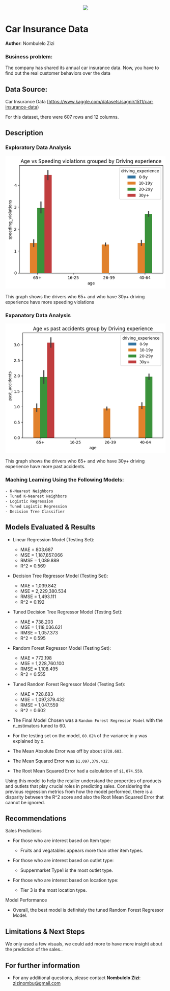 <p align = "center"> 
  <img src = "https://www.legalexaminer.com/wp-content/claris-images-uploads/car-insurance@large.jpg">
</p>


# Car Insurance Data

**Author**: Nombulelo Zizi

### Business problem:
The company has shared its annual car insurance data. Now, you have to find out the real customer behaviors over the data
## Data Source: 
Car Insurance Data
[https://www.kaggle.com/datasets/sagnik1511/car-insurance-data)

For this dataset, there were 607 rows and 12 columns.

## Description



### Exploratory Data Analysis
<p align = "center"> 
  <img src = "https://github.com/NombuleloZizi/Project2/blob/main/age_vs_speed.png">
</p>

This graph shows the drivers who 65+ and who have 30y+ driving experience have more speeding violations


 ### Expanatory Data Analysis

<p align = "center"> 
  <img src = "https://github.com/NombuleloZizi/Project2/blob/main/age_vs_accidents.png">
</p>

This graph shows the drivers who 65+ and who have 30y+ driving experience have more past accidents.


 ### Maching Learning Using the Following Models:
    - K-Nearest Neighbors
    - Tuned K-Nearest Neighbors
    - Logistic Regression
    - Tuned Logistic Regression
    - Decision Tree Classifier
    
    
## Models Evaluated & Results

- Linear Regression Model (Testing Set):
  - MAE = 803.687
  - MSE = 1,187,857.066
  - RMSE = 1,089.889
  - R^2 = 0.569
    
- Decision Tree Regressor Model (Testing Set):
  - MAE = 1,039.842
  - MSE = 2,229,380.534
  - RMSE = 1,493.111
  - R^2 = 0.192
    
- Tuned Decision Tree Regressor Model (Testing Set):
  - MAE = 738.203
  - MSE = 1,118,036.621
  - RMSE = 1,057.373
  - R^2 = 0.595

- Random Forest Regressor Model (Testing Set):
  - MAE = 772.198
  - MSE = 1,228,760.100
  - RMSE = 1,108.495
  - R^2 = 0.555

- Tuned Random Forest Regressor Model (Testing Set):
  - MAE = 728.683
  - MSE = 1,097,379.432
  - RMSE = 1,047.559
  - R^2 = 0.602


- The Final Model Chosen was a `Random Forest Regressor Model` with the n_estimators tuned to 60.
- For the testing set on the model, `60.02%` of the variance in y was explained by x. 
- The Mean Absolute Error was off by about `$728.683`.
- The Mean Squared Error was `$1,097,379.432`.
- The Root Mean Squared Error had a calculation of `$1,074.559`.

Using this model to help the retailer understand the properties of products and outlets that play crucial roles in predicting sales. Considering the previous regression metrics from how the model performed, there is a disparity between the R^2 score and also the Root Mean Squared Error that cannot be ignored.

## Recommendations

Sales Predictions

- For those who are interest based on Item type:
  - Fruits and vegatables appears more than  other item types.
    
- For those who are interest based on outlet type:
  - Suppermarket Type1 is the most outlet type.
  
- For those who are interest based on location type:
  - Tier 3 is the most location type.
  

Model Performance
- Overall, the best model is definitely the tuned Random Forest Regressor Model. 


## Limitations & Next Steps

We only used a few visuals, we could add more to have more insight about the prediction of the sales.. 

## For further information
- For any additional questions, please contact **Nombulelo Zizi**: zizinombu@gmail.com
